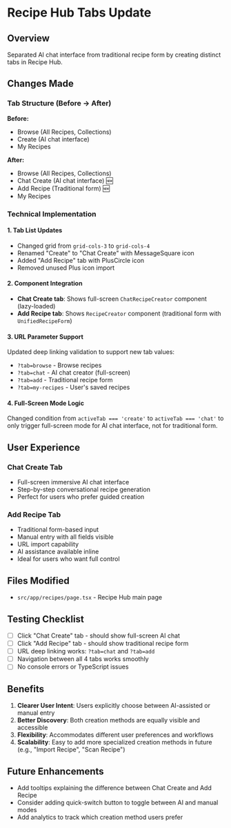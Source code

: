# Recipe Hub Tabs Update

## Overview
Separated AI chat interface from traditional recipe form by creating distinct tabs in Recipe Hub.

## Changes Made

### Tab Structure (Before → After)
**Before:**
- Browse (All Recipes, Collections)
- Create (AI chat interface)
- My Recipes

**After:**
- Browse (All Recipes, Collections)
- Chat Create (AI chat interface) 🆕
- Add Recipe (Traditional form) 🆕
- My Recipes

### Technical Implementation

#### 1. Tab List Updates
- Changed grid from `grid-cols-3` to `grid-cols-4`
- Renamed "Create" to "Chat Create" with MessageSquare icon
- Added "Add Recipe" tab with PlusCircle icon
- Removed unused Plus icon import

#### 2. Component Integration
- **Chat Create tab**: Shows full-screen `ChatRecipeCreator` component (lazy-loaded)
- **Add Recipe tab**: Shows `RecipeCreator` component (traditional form with `UnifiedRecipeForm`)

#### 3. URL Parameter Support
Updated deep linking validation to support new tab values:
- `?tab=browse` - Browse recipes
- `?tab=chat` - AI chat creator (full-screen)
- `?tab=add` - Traditional recipe form
- `?tab=my-recipes` - User's saved recipes

#### 4. Full-Screen Mode Logic
Changed condition from `activeTab === 'create'` to `activeTab === 'chat'` to only trigger full-screen mode for AI chat interface, not for traditional form.

## User Experience

### Chat Create Tab
- Full-screen immersive AI chat interface
- Step-by-step conversational recipe generation
- Perfect for users who prefer guided creation

### Add Recipe Tab
- Traditional form-based input
- Manual entry with all fields visible
- URL import capability
- AI assistance available inline
- Ideal for users who want full control

## Files Modified
- `src/app/recipes/page.tsx` - Recipe Hub main page

## Testing Checklist
- [ ] Click "Chat Create" tab - should show full-screen AI chat
- [ ] Click "Add Recipe" tab - should show traditional recipe form
- [ ] URL deep linking works: `?tab=chat` and `?tab=add`
- [ ] Navigation between all 4 tabs works smoothly
- [ ] No console errors or TypeScript issues

## Benefits
1. **Clearer User Intent**: Users explicitly choose between AI-assisted or manual entry
2. **Better Discovery**: Both creation methods are equally visible and accessible
3. **Flexibility**: Accommodates different user preferences and workflows
4. **Scalability**: Easy to add more specialized creation methods in future (e.g., "Import Recipe", "Scan Recipe")

## Future Enhancements
- Add tooltips explaining the difference between Chat Create and Add Recipe
- Consider adding quick-switch button to toggle between AI and manual modes
- Add analytics to track which creation method users prefer

